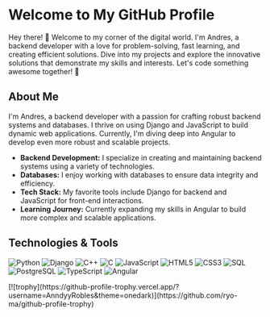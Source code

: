 # Welcome to My GitHub Profile

Hey there! 👋 Welcome to my corner of the digital world. I'm Andres, a backend developer with a love for problem-solving, fast learning, and creating efficient solutions. Dive into my projects and explore the innovative solutions that demonstrate my skills and interests. Let's code something awesome together! 🚀

## About Me

I'm Andres, a backend developer with a passion for crafting robust backend systems and databases. I thrive on using Django and JavaScript to build dynamic web applications. Currently, I'm diving deep into Angular to develop even more robust and scalable projects.

- **Backend Development:** I specialize in creating and maintaining backend systems using a variety of technologies.
- **Databases:** I enjoy working with databases to ensure data integrity and efficiency.
- **Tech Stack:** My favorite tools include Django for backend and JavaScript for front-end interactions.
- **Learning Journey:** Currently expanding my skills in Angular to build more complex and scalable applications.

## Technologies & Tools

<p align="left">
  <img src="https://img.icons8.com/color/48/000000/python.png" alt="Python"/>
  <img src="https://img.icons8.com/color/48/000000/django.png" alt="Django"/>
  <img src="https://img.icons8.com/color/48/000000/c-plus-plus-logo.png" alt="C++"/>
  <img src="https://img.icons8.com/color/48/000000/c-programming.png" alt="C"/>
  <img src="https://img.icons8.com/color/48/000000/javascript.png" alt="JavaScript"/>
  <img src="https://img.icons8.com/color/48/000000/html-5.png" alt="HTML5"/>
  <img src="https://img.icons8.com/color/48/000000/css3.png" alt="CSS3"/>
  <img src="https://img.icons8.com/color/48/000000/sql.png" alt="SQL"/>
  <img src="https://img.icons8.com/color/48/000000/postgreesql.png" alt="PostgreSQL"/>
  <img src="https://img.icons8.com/color/48/000000/typescript.png" alt="TypeScript"/>
  <img src="https://img.icons8.com/color/48/000000/angularjs.png" alt="Angular"/>
</p>
[![trophy](https://github-profile-trophy.vercel.app/?username=AnndyyRobles&theme=onedark)](https://github.com/ryo-ma/github-profile-trophy)
<!--
**AnndyyRobles/AnndyyRobles** is a ✨ _special_ ✨ repository because its `README.md` (this file) appears on your GitHub profile.

Here are some ideas to get you started:

- 🔭 I’m currently working on ...
- 🌱 I’m currently learning ...
- 👯 I’m looking to collaborate on ...
- 🤔 I’m looking for help with ...
- 💬 Ask me about ...
- 📫 How to reach me: ...
- 😄 Pronouns: ...
- ⚡ Fun fact: ...
-->

